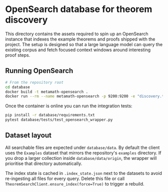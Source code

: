 # OpenSearch database for theorem discovery

This directory contains the assets required to spin up an OpenSearch instance
that indexes the example theorems and proofs shipped with the project.  The
setup is designed so that a large language model can query the existing corpus
and fetch focused context windows around interesting proof steps.

## Running OpenSearch

```bash
# From the repository root
cd database
docker build -t metamath-opensearch .
docker run --rm --name metamath-opensearch -p 9200:9200 -e "discovery.type=single-node" -e "plugins.security.disabled=true" -e "OPENSEARCH_JAVA_OPTS=-Xms512m -Xmx512m" -v "$(pwd)/data:/usr/share/opensearch/data:Z" metamath-opensearch
```

Once the container is online you can run the integration tests:

```bash
pip install -r database/requirements.txt
pytest database/tests/test_opensearch_wrapper.py
```

## Dataset layout

All searchable files are expected under `database/data`.  By default the client
uses the `Examples` dataset that mirrors the repository's `examples` directory.
If you drop a larger collection inside `database/data/origin`, the wrapper will
prioritise that directory automatically.

The index state is cached in `.index_state.json` next to the datasets to avoid
re-ingesting all files for every query.  Delete this file or call
`TheoremSearchClient.ensure_index(force=True)` to trigger a rebuild.
